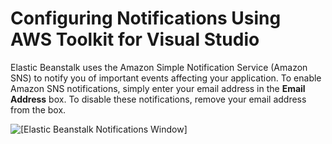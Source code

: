 # Configuring Notifications Using AWS Toolkit for Visual Studio<a name="create_deploy_NET.container.sns"></a>

Elastic Beanstalk uses the Amazon Simple Notification Service \(Amazon SNS\) to notify you of important events affecting your application\. To enable Amazon SNS notifications, simply enter your email address in the **Email Address** box\. To disable these notifications, remove your email address from the box\.

![\[Elastic Beanstalk Notifications Window\]](http://docs.aws.amazon.com/elasticbeanstalk/latest/dg/images/aeb-vs-notifications.png)